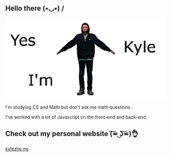 ## Hello there  (•◡•) /
![Image of Kyle](https://github.com/zhengkyl/zhengkyl/blob/master/spinsplash.gif)

I'm studying CS and Math but don't ask me math questions.

I've worked with a lot of Javascript on the front-end and back-end.

## Check out my personal website (͠≖ ͜ʖ͠≖)👌

[kylezhe.ng](https://kylezhe.ng)

<!--
**zhengkyl/zhengkyl** is a ✨ _special_ ✨ repository because its `README.md` (this file) appears on your GitHub profile.

Here are some ideas to get you started:

- 🔭 I’m currently working on ...
- 🌱 I’m currently learning ...
- 👯 I’m looking to collaborate on ...
- 🤔 I’m looking for help with ...
- 💬 Ask me about ...
- 📫 How to reach me: ...
- 😄 Pronouns: ...
- ⚡ Fun fact: ...
-->
